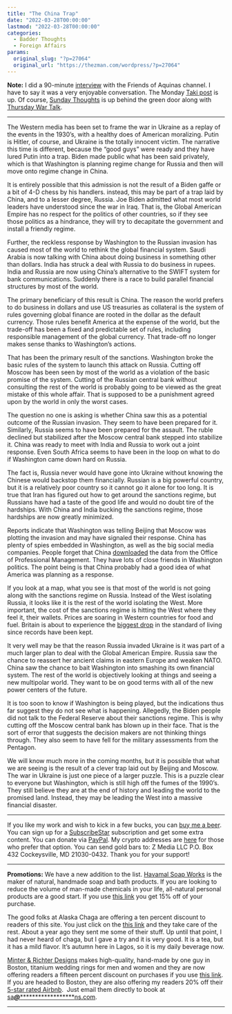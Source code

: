```yaml
---
title: "The China Trap"
date: "2022-03-28T00:00:00"
lastmod: "2022-03-28T00:00:00"
categories:
  - Badder Thoughts
  - Foreign Affairs
params:
  original_slug: "?p=27064"
  original_url: "https://thezman.com/wordpress/?p=27064"
---
```


**Note:** I did a 90-minute
<a href="https://www.youtube.com/watch?v=AewgC8COLhI" rel="noopener"
target="_blank">interview</a> with the Friends of Aquinas channel. I
have to say it was a very enjoyable conversation. The Monday
<a href="https://www.takimag.com/article/the-last-ideology/"
rel="noopener" target="_blank">Taki post</a> is up. Of course,
<a href="https://www.subscribestar.com/posts/566821" rel="noopener"
target="_blank">Sunday Thoughts</a> is up behind the green door along
with <a href="https://www.subscribestar.com/posts/564733" rel="noopener"
target="_blank">Thursday War Talk</a>.

------------------------------------------------------------------------

The Western media has been set to frame the war in Ukraine as a replay
of the events in the 1930’s, with a healthy does of American moralizing.
Putin is Hitler, of course, and Ukraine is the totally innocent victim.
The narrative this time is different, because the “good guys” were ready
and they have lured Putin into a trap. Biden made public what has been
said privately, which is that Washington is planning regime change for
Russia and then will move onto regime change in China.

It is entirely possible that this admission is not the result of a Biden
gaffe or a bit of 4-D chess by his handlers. instead, this may be part
of a trap laid by China, and to a lesser degree, Russia. Joe Biden
admitted what most world leaders have understood since the war in Iraq.
That is, the Global American Empire has no respect for the politics of
other countries, so if they see those politics as a hindrance, they will
try to decapitate the government and install a friendly regime.

Further, the reckless response by Washington to the Russian invasion has
caused most of the world to rethink the global financial system. Saudi
Arabia is now talking with China about doing business in something other
than dollars. India has struck a deal with Russia to do business in
rupees. India and Russia are now using China’s alternative to the SWIFT
system for bank communications. Suddenly there is a race to build
parallel financial structures by most of the world.

The primary beneficiary of this result is China. The reason the world
prefers to do business in dollars and use US treasuries as collateral is
the system of rules governing global finance are rooted in the dollar as
the default currency. Those rules benefit America at the expense of the
world, but the trade-off has been a fixed and predictable set of rules,
including responsible management of the global currency. That trade-off
no longer makes sense thanks to Washington’s actions.

That has been the primary result of the sanctions. Washington broke the
basic rules of the system to launch this attack on Russia. Cutting off
Moscow has been seen by most of the world as a violation of the basic
promise of the system. Cutting of the Russian central bank without
consulting the rest of the world is probably going to be viewed as the
great mistake of this whole affair. That is supposed to be a punishment
agreed upon by the world in only the worst cases.

The question no one is asking is whether China saw this as a potential
outcome of the Russian invasion. They seem to have been prepared for it.
Similarly, Russia seems to have been prepared for the assault. The ruble
declined but stabilized after the Moscow central bank stepped into
stabilize it. China was ready to meet with India and Russia to work out
a joint response. Even South Africa seems to have been in the loop on
what to do if Washington came down hard on Russia.

The fact is, Russia never would have gone into Ukraine without knowing
the Chinese would backstop them financially. Russian is a big powerful
country, but it is a relatively poor country so it cannot go it alone
for too long. It is true that Iran has figured out how to get around the
sanctions regime, but Russians have had a taste of the good life and
would no doubt tire of the hardships. With China and India bucking the
sanctions regime, those hardships are now greatly minimized.

Reports indicate that Washington was telling Beijing that Moscow was
plotting the invasion and may have signaled their response. China has
plenty of spies embedded in Washington, as well as the big social media
companies. People forget that China <a
href="https://www.opm.gov/news/releases/2015/06/opm-to-notify-employees-of-cybersecurity-incident/"
rel="noopener" target="_blank">downloaded</a> the data from the Office
of Professional Management. They have lots of close friends in
Washington politics. The point being is that China probably had a good
idea of what America was planning as a response.

If you look at a map, what you see is that most of the world is not
going along with the sanctions regime on Russia. Instead of the West
isolating Russia, it looks like it is the rest of the world isolating
the West. More important, the cost of the sanctions regime is hitting
the West where they feel it, their wallets. Prices are soaring in
Western countries for food and fuel. Britain is about to experience the
<a
href="https://www.independent.co.uk/news/business/news/cost-of-living-uk-gdp-growth-inflation-b2042284.html"
rel="noopener" target="_blank">biggest drop</a> in the standard of
living since records have been kept.

It very well may be that the reason Russia invaded Ukraine is it was
part of a much larger plan to deal with the Global American Empire.
Russia saw the chance to reassert her ancient claims in eastern Europe
and weaken NATO. China saw the chance to bait Washington into smashing
its own financial system. The rest of the world is objectively looking
at things and seeing a new multipolar world. They want to be on good
terms with all of the new power centers of the future.

It is too soon to know if Washington is being played, but the
indications thus far suggest they do not see what is happening.
Allegedly, the Biden people did not talk to the Federal Reserve about
their sanctions regime. This is why cutting off the Moscow central bank
has blown up in their face. That is the sort of error that suggests the
decision makers are not thinking things through. They also seem to have
fell for the military assessments from the Pentagon.

We will know much more in the coming months, but it is possible that
what we are seeing is the result of a clever trap laid out by Beijing
and Moscow. The war in Ukraine is just one piece of a larger puzzle.
This is a puzzle clear to everyone but Washington, which is still high
off the fumes of the 1990’s. They still believe they are at the end of
history and leading the world to the promised land. Instead, they may be
leading the West into a massive financial disaster.

------------------------------------------------------------------------

If you like my work and wish to kick in a few bucks, you can
<a href="https://www.buymeacoffee.com/mujolulu" rel="noopener"
target="_blank">buy me a beer</a>. You can sign up for a
<a href="https://www.subscribestar.com/the-z-blog" rel="noopener"
target="_blank">SubscribeStar</a> subscription and get some extra
content. You can donate via <a
href="https://www.paypal.com/donate/?cmd=_s-xclick&amp;hosted_button_id=UDAS2Q8JYA6CN&amp;source=url"
rel="noopener" target="_blank">PayPal</a>. My crypto addresses are
<a href="https://thezman.com/wordpress/?page_id=22713" rel="noopener"
target="_blank">here</a> for those who prefer that option. You can send
gold bars to: Z Media LLC P.O. Box 432 Cockeysville, MD 21030-0432.
Thank you for your support!

------------------------------------------------------------------------

**Promotions:** We have a new addition to the list.
<a href="https://havamalsoapworks.com/" rel="noopener"
target="_blank">Havamal Soap Works</a> is the maker of natural, handmade
soap and bath products. If you are looking to reduce the volume of
man-made chemicals in your life, all-natural personal products are a
good start. If you use
<a href="https://havamalsoapworks.com/discount/ZMAN" rel="noopener"
target="_blank">this link</a> you get 15% off of your purchase.

The good folks at Alaska Chaga are offering a ten percent discount to
readers of this site. You just click on the
<a href="https://alaskachaga.us/discount/ZMAN" rel="noopener noreferrer"
target="_blank">this link</a> and they take care of the rest. About a
year ago they sent me some of their stuff. Up until that point, I had
never heard of chaga, but I gave a try and it is very good. It is a tea,
but it has a mild flavor. It’s autumn here in Lagos, so it is my daily
beverage now.

<a href="https://www.minterandrichterdesigns.com/"
rel="noreferrer nofollow noopener" target="_blank">Minter &amp; Richter
Designs</a> makes high-quality, hand-made by one guy in Boston, titanium
wedding rings for men and women and they are now offering readers a
fifteen percent discount on purchases if you use
<a href="https://www.minterandrichterdesigns.com/discount/ZMAN"
rel="noreferrer nofollow noopener" target="_blank">this link</a>.
<span class="highlight"><span class="colour"><span class="font"><span class="size">If
you are headed to Boston, they are also offering my readers 20% off
their <a
href="https://www.airbnb.com/users/7988017/listings?user_id=7988017&amp;s=3"
rel="noopener noreferrer" target="_blank">5-star rated Airbnb</a>.  Just
email them directly to book at
<a href="mailto:sa***@*********************ns.com"
data-original-string="57MhhWmtPIJ1gebdxekp/w==cb72Ee4dcIPTLTX/i62Ls+vQfULa6HqcH5o1AuelxxjITP6rUPZOAunJQJvFteF/2oF"><span
class="apbct-email-encoder"
data-original-string="26w8GnDq2aCqg7l1cGe1qw==cb7GIYPivMBe9Rkn2GJDYdjmybC4iMX00scYJoY/m/4vI5G/YoJz6AU2ymQXUjR4UIJ"
title="This contact has been encoded by Anti-Spam by CleanTalk. Click to decode. To finish the decoding make sure that JavaScript is enabled in your browser.">sa<span
class="apbct-blur">***</span>@<span
class="apbct-blur">*********************</span>ns.com</span></a>.</span></span></span></span>

------------------------------------------------------------------------
